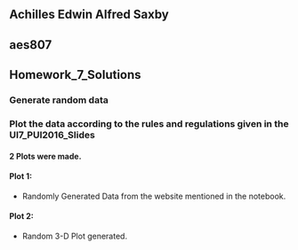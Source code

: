 ## Achilles Edwin Alfred Saxby
## aes807
## Homework_7_Solutions

### Generate random data
### Plot the data according to the rules and regulations given in the UI7_PUI2016_Slides

#### 2 Plots were made.
#### Plot 1:
  - Randomly Generated Data from the website mentioned in the notebook.
#### Plot 2:
  - Random 3-D Plot generated.
